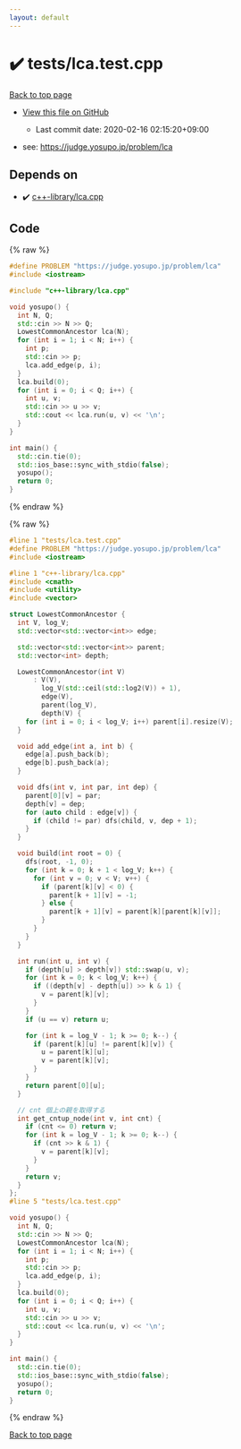 ```yaml
---
layout: default
---
```


<!-- mathjax config similar to math.stackexchange -->
<script type="text/javascript" async
  src="https://cdnjs.cloudflare.com/ajax/libs/mathjax/2.7.5/MathJax.js?config=TeX-MML-AM_CHTML">
</script>
<script type="text/x-mathjax-config">
  MathJax.Hub.Config({
    TeX: { equationNumbers: { autoNumber: "AMS" }},
    tex2jax: {
      inlineMath: [ ['$','$'] ],
      processEscapes: true
    },
    "HTML-CSS": { matchFontHeight: false },
    displayAlign: "left",
    displayIndent: "2em"
  });
</script>

<script type="text/javascript" src="https://cdnjs.cloudflare.com/ajax/libs/jquery/3.4.1/jquery.min.js"></script>
<script src="https://cdn.jsdelivr.net/npm/jquery-balloon-js@1.1.2/jquery.balloon.min.js" integrity="sha256-ZEYs9VrgAeNuPvs15E39OsyOJaIkXEEt10fzxJ20+2I=" crossorigin="anonymous"></script>
<script type="text/javascript" src="../../assets/js/copy-button.js"></script>
<link rel="stylesheet" href="../../assets/css/copy-button.css" />


# :heavy_check_mark: tests/lca.test.cpp

<a href="../../index.html">Back to top page</a>

* <a href="{{ site.github.repository_url }}/blob/master/tests/lca.test.cpp">View this file on GitHub</a>
    - Last commit date: 2020-02-16 02:15:20+09:00


* see: <a href="https://judge.yosupo.jp/problem/lca">https://judge.yosupo.jp/problem/lca</a>


## Depends on

* :heavy_check_mark: <a href="../../library/c++-library/lca.cpp.html">c++-library/lca.cpp</a>


## Code

<a id="unbundled"></a>
{% raw %}
```cpp
#define PROBLEM "https://judge.yosupo.jp/problem/lca"
#include <iostream>

#include "c++-library/lca.cpp"

void yosupo() {
  int N, Q;
  std::cin >> N >> Q;
  LowestCommonAncestor lca(N);
  for (int i = 1; i < N; i++) {
    int p;
    std::cin >> p;
    lca.add_edge(p, i);
  }
  lca.build(0);
  for (int i = 0; i < Q; i++) {
    int u, v;
    std::cin >> u >> v;
    std::cout << lca.run(u, v) << '\n';
  }
}

int main() {
  std::cin.tie(0);
  std::ios_base::sync_with_stdio(false);
  yosupo();
  return 0;
}

```
{% endraw %}

<a id="bundled"></a>
{% raw %}
```cpp
#line 1 "tests/lca.test.cpp"
#define PROBLEM "https://judge.yosupo.jp/problem/lca"
#include <iostream>

#line 1 "c++-library/lca.cpp"
#include <cmath>
#include <utility>
#include <vector>

struct LowestCommonAncestor {
  int V, log_V;
  std::vector<std::vector<int>> edge;

  std::vector<std::vector<int>> parent;
  std::vector<int> depth;

  LowestCommonAncestor(int V)
      : V(V),
        log_V(std::ceil(std::log2(V)) + 1),
        edge(V),
        parent(log_V),
        depth(V) {
    for (int i = 0; i < log_V; i++) parent[i].resize(V);
  }

  void add_edge(int a, int b) {
    edge[a].push_back(b);
    edge[b].push_back(a);
  }

  void dfs(int v, int par, int dep) {
    parent[0][v] = par;
    depth[v] = dep;
    for (auto child : edge[v]) {
      if (child != par) dfs(child, v, dep + 1);
    }
  }

  void build(int root = 0) {
    dfs(root, -1, 0);
    for (int k = 0; k + 1 < log_V; k++) {
      for (int v = 0; v < V; v++) {
        if (parent[k][v] < 0) {
          parent[k + 1][v] = -1;
        } else {
          parent[k + 1][v] = parent[k][parent[k][v]];
        }
      }
    }
  }

  int run(int u, int v) {
    if (depth[u] > depth[v]) std::swap(u, v);
    for (int k = 0; k < log_V; k++) {
      if ((depth[v] - depth[u]) >> k & 1) {
        v = parent[k][v];
      }
    }
    if (u == v) return u;

    for (int k = log_V - 1; k >= 0; k--) {
      if (parent[k][u] != parent[k][v]) {
        u = parent[k][u];
        v = parent[k][v];
      }
    }
    return parent[0][u];
  }

  // cnt 個上の親を取得する
  int get_cntup_node(int v, int cnt) {
    if (cnt <= 0) return v;
    for (int k = log_V - 1; k >= 0; k--) {
      if (cnt >> k & 1) {
        v = parent[k][v];
      }
    }
    return v;
  }
};
#line 5 "tests/lca.test.cpp"

void yosupo() {
  int N, Q;
  std::cin >> N >> Q;
  LowestCommonAncestor lca(N);
  for (int i = 1; i < N; i++) {
    int p;
    std::cin >> p;
    lca.add_edge(p, i);
  }
  lca.build(0);
  for (int i = 0; i < Q; i++) {
    int u, v;
    std::cin >> u >> v;
    std::cout << lca.run(u, v) << '\n';
  }
}

int main() {
  std::cin.tie(0);
  std::ios_base::sync_with_stdio(false);
  yosupo();
  return 0;
}

```
{% endraw %}

<a href="../../index.html">Back to top page</a>

